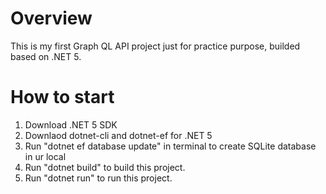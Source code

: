 # Overview
This is my first Graph QL API project just for practice purpose, builded based on .NET 5.


# How to start
1. Download .NET 5 SDK
2. Downlaod dotnet-cli and dotnet-ef for .NET 5
3. Run "dotnet ef database update" in terminal to create SQLite database in ur local
4. Run "dotnet build" to build this project.
5. Run "dotnet run" to run this project.